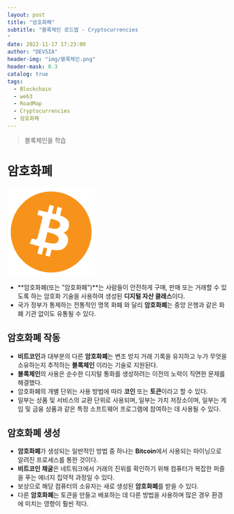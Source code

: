 ```yaml
---
layout: post
title: "암호화폐"
subtitle: "블록체인 로드맵 - Cryptocurrencies
"
date: 2022-11-17 17:23:00
author: "DEVSIA"
header-img: "img/블록체인.png"
header-mask: 0.3
catalog: true
tags:
  - Blockchain
  - web3
  - RoadMap
  - Cryptocurrencies
  - 암호화폐
---
```


> 블록체인을 학습

# 암호화폐

![비트코인](/img/%EB%B9%84%ED%8A%B8%EC%BD%94%EC%9D%B8.png)

- **암호화폐(또는 "암호화폐")**는 사람들이 안전하게 구매, 판매 또는 거래할 수 있도록 하는 암호화 기술을 사용하여 생성된 **디지털 자산 클래스**이다.
- 국가 정부가 통제하는 전통적인 명목 화폐 와 달리 **암호화폐**는 중앙 은행과 같은 화폐 기관 없이도 유통될 수 있다.

## 암호화폐 작동

- **비트코인**과 대부분의 다른 **암호화폐**는 변조 방지 거래 기록을 유지하고 누가 무엇을 소유하는지 추적하는 **블록체인** 이라는 기술로 지원된다.
- **블록체인**의 사용은 순수한 디지털 통화를 생성하려는 이전의 노력이 직면한 문제를 해결했다.
- 암호화폐의 개별 단위는 사용 방법에 따라 **코인** 또는 **토큰**이라고 할 수 있다.
- 일부는 상품 및 서비스의 교환 단위로 사용되며, 일부는 가치 저장소이며, 일부는 게임 및 금융 상품과 같은 특정 소프트웨어 프로그램에 참여하는 데 사용될 수 있다.

## 암호화폐 생성

- **암호화폐**가 생성되는 일반적인 방법 중 하나는 **Bitcoin**에서 사용되는 마이닝으로 알려진 프로세스를 통한 것이다.
- **비트코인 채굴**은 네트워크에서 거래의 진위를 확인하기 위해 컴퓨터가 복잡한 퍼즐을 푸는 에너지 집약적 과정일 수 있다.
- 보상으로 해당 컴퓨터의 소유자는 새로 생성된 **암호화폐**를 받을 수 있다.
- 다른 **암호화폐**는 토큰을 만들고 배포하는 데 다른 방법을 사용하며 많은 경우 환경에 미치는 영향이 훨씬 적다.
